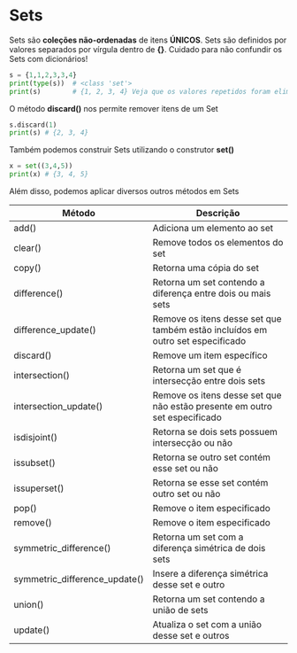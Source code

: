 # Sets

Sets são **coleções não-ordenadas** de itens **ÚNICOS**. Sets são definidos por valores separados por vírgula dentro de **{}**. Cuidado para não confundir os Sets com dicionários!

```python
s = {1,1,2,3,3,4}
print(type(s))  # <class 'set'>
print(s)        # {1, 2, 3, 4} Veja que os valores repetidos foram eliminados
```

O método **discard()** nos permite remover itens de um Set

```python
s.discard(1)
print(s) # {2, 3, 4}
```

Também podemos construir Sets utilizando o construtor **set()**

```python
x = set((3,4,5))
print(x) # {3, 4, 5}
```

Além disso, podemos aplicar diversos outros métodos em Sets

| Método                        | Descrição                                                                      |
|-------------------------------|--------------------------------------------------------------------------------|
| add()                         | Adiciona um elemento ao set                                                    |
| clear()                       | Remove todos os elementos do set                                               |
| copy()                        | Retorna uma cópia do set                                                       |
| difference()                  | Retorna um set contendo a diferença entre dois ou mais sets                    |
| difference_update()           | Remove os itens desse set que também estão incluídos em outro set especificado |
| discard()                     | Remove um item específico                                                      |
| intersection()                | Retorna um set que é intersecção entre dois sets                               |
| intersection_update()         | Remove os itens desse set que não estão presente em outro set especificado     |
| isdisjoint()                  | Retorna se dois sets possuem intersecção ou não                                |
| issubset()                    | Retorna se outro set contém esse set ou não                                    |
| issuperset()                  | Retorna se esse set contém outro set ou não                                    |
| pop()                         | Remove o item especificado                                                     |
| remove()                      | Remove o item especificado                                                     |
| symmetric_difference()        | Retorna um set com a diferença simétrica de dois sets                          |
| symmetric_difference_update() | Insere a diferença simétrica desse set e outro                                 |
| union()                       | Retorna um set contendo a união de sets                                        |
| update()                      | Atualiza o set com a união desse set e outros                                  |




























